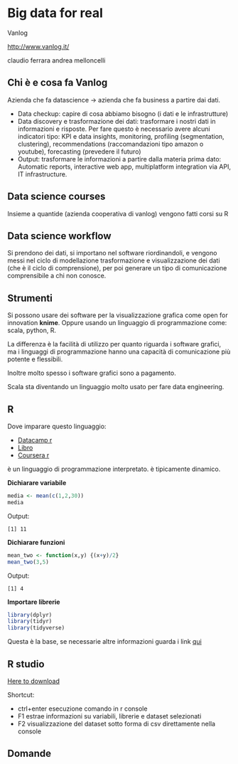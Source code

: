 # Big data for real

Vanlog

http://www.vanlog.it/

claudio ferrara
andrea melloncelli

## Chi è e cosa fa Vanlog

Azienda che fa datascience -> azienda che fa business a partire dai dati.

* Data checkup: capire di cosa abbiamo bisogno (i dati e le infrastrutture)
* Data discovery e trasformazione dei dati: trasformare i nostri dati in
informazioni e risposte. Per fare questo è necessario avere alcuni
indicatori tipo: KPI e data insights, monitoring, profiling (segmentation,
clustering), recommendations (raccomandazioni tipo amazon o youtube),
forecasting (prevedere il futuro)
* Output: trasformare le informazioni a partire dalla materia prima dato:
Automatic reports, interactive web app, multiplatform integration via API, IT
infrastructure.

## Data science courses

Insieme a quantide (azienda cooperativa di vanlog) vengono fatti corsi su R

## Data science workflow

Si prendono dei dati, si importano nel software riordinandoli, e vengono
messi nel ciclo di modellazione trasformazione e visualizzazione dei dati (che
è il ciclo di comprensione), per poi generare un tipo di comunicazione
comprensibile a chi non conosce.

## Strumenti

Si possono usare dei software per la visualizzazione grafica come open for
innovation **knime**.
Oppure usando un linguaggio di programmazione come: scala, python, R.

La differenza è la facilità di utilizzo per quanto riguarda i software grafici,
ma i linguaggi di programmazione hanno una capacità di comunicazione più
potente e flessibili.

Inoltre molto spesso i software grafici sono a pagamento.

Scala sta diventando un linguaggio molto usato per fare data engineering.

## R

Dove imparare questo linguaggio:

* [Datacamp r](https://www.datacamp.com/search?q=r)
* [Libro](http://shop.oreilly.com/product/0636920028352.do)
* [Coursera r](https://www.coursera.org/learn/r-programming)

è un linguaggio di programmazione interpretato.
è tipicamente dinamico.

**Dichiarare variabile**

```R
media <- mean(c(1,2,30))
media
```

Output:

```Output
[1] 11
```

**Dichiarare funzioni**
```R
mean_two <- function(x,y) {(x+y)/2}
mean_two(3,5)
```

Output:

```Output
[1] 4
```

**Importare librerie**

```R
library(dplyr)
library(tidyr)
library(tidyverse)
```

Questa è la base, se necessarie altre informazioni guarda i link [qui](#r)

## R studio

[Here to download](https://www.rstudio.com/products/rstudio/download/)

Shortcut:

* ctrl+enter esecuzione comando in r console
* F1 estrae informazioni su variabili, librerie e dataset selezionati
* F2 visualizzazione del dataset sotto forma di csv direttamente nella console


## Domande

